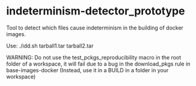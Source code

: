# indeterminism-detector_prototype
Tool to detect which files cause indeterminism in the building of docker images.

Use: ./idd.sh tarball1.tar tarball2.tar

WARNING: Do not use the test_pckgs_reproducibility macro in the root folder of a
workspace, it will fail due to a bug in the download_pkgs rule in base-images-docker
(Instead, use it in a BUILD in a folder in your workspace)
